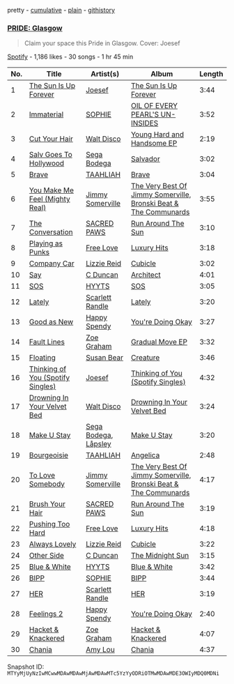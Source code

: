 pretty - [cumulative](/playlists/cumulative/37i9dQZF1DX0KsORvsQKOa.md) - [plain](/playlists/plain/37i9dQZF1DX0KsORvsQKOa) - [githistory](https://github.githistory.xyz/mackorone/spotify-playlist-archive/blob/main/playlists/plain/37i9dQZF1DX0KsORvsQKOa)

### [PRIDE: Glasgow](https://open.spotify.com/playlist/37i9dQZF1DX0KsORvsQKOa)

> Claim your space this Pride in Glasgow\. Cover: Joesef

[Spotify](https://open.spotify.com/user/spotify) - 1,186 likes - 30 songs - 1 hr 45 min

| No. | Title | Artist(s) | Album | Length |
|---|---|---|---|---|
| 1 | [The Sun Is Up Forever](https://open.spotify.com/track/1Lb1S77Ooubhoy3sz509aY) | [Joesef](https://open.spotify.com/artist/28EyduqESEOVMO6vglvaUZ) | [The Sun Is Up Forever](https://open.spotify.com/album/4E2TcDaegufL6YTbOzHiqR) | 3:44 |
| 2 | [Immaterial](https://open.spotify.com/track/1huN927tTdSiwF90FBHXkT) | [SOPHIE](https://open.spotify.com/artist/5a2w2tgpLwv26BYJf2qYwu) | [OIL OF EVERY PEARL'S UN\-INSIDES](https://open.spotify.com/album/23lnmHhZwyercCJhmyPXYN) | 3:52 |
| 3 | [Cut Your Hair](https://open.spotify.com/track/01F2atb6TeMEm74TnM0ihL) | [Walt Disco](https://open.spotify.com/artist/5Id5Ig1KgNJoLjLFskZ18I) | [Young Hard and Handsome EP](https://open.spotify.com/album/1WuYEWGgQBk0XKs0JixmSD) | 2:19 |
| 4 | [Salv Goes To Hollywood](https://open.spotify.com/track/4cEhfMDQJenkOB12pvW051) | [Sega Bodega](https://open.spotify.com/artist/1ZvF4Sgnre3Rk2CpiNy077) | [Salvador](https://open.spotify.com/album/7sutGPUG2T56ubUjlhSaE9) | 3:02 |
| 5 | [Brave](https://open.spotify.com/track/10JwxO6c5dXs8sRKltkh91) | [TAAHLIAH](https://open.spotify.com/artist/2pGARcnqDa3WoicxemVeqU) | [Brave](https://open.spotify.com/album/27i9nn9NKtweMcocEKCchh) | 3:04 |
| 6 | [You Make Me Feel \(Mighty Real\)](https://open.spotify.com/track/3lwNHGO5yJLNpHsMlvL9IF) | [Jimmy Somerville](https://open.spotify.com/artist/6LQeBFIfD4C22RJVVjQ6S7) | [The Very Best Of Jimmy Somerville, Bronski Beat & The Communards](https://open.spotify.com/album/1B167z084g8Q52jRazKLVZ) | 3:55 |
| 7 | [The Conversation](https://open.spotify.com/track/6NljT2K8CJvqIZOriCLaGa) | [SACRED PAWS](https://open.spotify.com/artist/0loUVauivVQPRdqkbd250b) | [Run Around The Sun](https://open.spotify.com/album/3jvPIBOuUf1cRqG3Xbgx1W) | 3:10 |
| 8 | [Playing as Punks](https://open.spotify.com/track/4CTR74PdzuYD5OspSTxNNw) | [Free Love](https://open.spotify.com/artist/0bec5c6VO67VhJrdZ5xPOs) | [Luxury Hits](https://open.spotify.com/album/3KsmbzOapEgTLIhnf646NL) | 3:18 |
| 9 | [Company Car](https://open.spotify.com/track/3lrVIxiQWnc1cLWsmlfe6F) | [Lizzie Reid](https://open.spotify.com/artist/0GytihetIdprntMyuyAJm6) | [Cubicle](https://open.spotify.com/album/1AZnBpcbI5gTWkQlqoIhy3) | 3:02 |
| 10 | [Say](https://open.spotify.com/track/0A8wBeyIeHxulPkhyCtJQz) | [C Duncan](https://open.spotify.com/artist/0x3sTIYnP56TnL6bbyMU2i) | [Architect](https://open.spotify.com/album/7E02gxoSMMDkRWmgA4L57Z) | 4:01 |
| 11 | [SOS](https://open.spotify.com/track/4XrDXLTlV06gPRMYeYB0rh) | [HYYTS](https://open.spotify.com/artist/14imaElr610tHxlaJpuQHq) | [SOS](https://open.spotify.com/album/5L8BWeLtIhRo1N5quwA1wy) | 3:05 |
| 12 | [Lately](https://open.spotify.com/track/4tfarrkZKUgXEkCb5lEfmC) | [Scarlett Randle](https://open.spotify.com/artist/495OhBpX4mWelPstr137rx) | [Lately](https://open.spotify.com/album/5XRy4ee0e6ylxyQeN80pmU) | 3:20 |
| 13 | [Good as New](https://open.spotify.com/track/7KNw6Gmr6eo2OuD8QxZsHz) | [Happy Spendy](https://open.spotify.com/artist/7CkzBrXPFv8nSWq2ui5mnY) | [You're Doing Okay](https://open.spotify.com/album/46RLXEQtG099ClNBuWfNVJ) | 3:27 |
| 14 | [Fault Lines](https://open.spotify.com/track/3p89Ph1jcgMdnoKKN0aiQi) | [Zoe Graham](https://open.spotify.com/artist/2jXXoNionydJ3CT1ml119B) | [Gradual Move EP](https://open.spotify.com/album/3O5Jie4OkoWvQE5sZEaikH) | 3:32 |
| 15 | [Floating](https://open.spotify.com/track/2NJqmbI7YVgiJQUAIhANp3) | [Susan Bear](https://open.spotify.com/artist/3L0davgnklrj1azyk4iMBy) | [Creature](https://open.spotify.com/album/6JrSr6zrPBGIoKqcINct8s) | 3:46 |
| 16 | [Thinking of You \(Spotify Singles\)](https://open.spotify.com/track/0Muqa8sNqVvjEQo4yfBKXw) | [Joesef](https://open.spotify.com/artist/28EyduqESEOVMO6vglvaUZ) | [Thinking of You \(Spotify Singles\)](https://open.spotify.com/album/4TOyAu2CWO1kPitP0AxAZV) | 4:32 |
| 17 | [Drowning In Your Velvet Bed](https://open.spotify.com/track/4q2XDOnuj2lFkki7BhixRG) | [Walt Disco](https://open.spotify.com/artist/5Id5Ig1KgNJoLjLFskZ18I) | [Drowning In Your Velvet Bed](https://open.spotify.com/album/7DE4gC4RTNJVYhmcYkrqEM) | 3:24 |
| 18 | [Make U Stay](https://open.spotify.com/track/32Q7B7BsaUBb8D2zT2Vngb) | [Sega Bodega](https://open.spotify.com/artist/1ZvF4Sgnre3Rk2CpiNy077), [Låpsley](https://open.spotify.com/artist/27ze6hCgfr3HcDZAHY60pg) | [Make U Stay](https://open.spotify.com/album/4qdvHpWNuKzIo49fq9ASrL) | 3:20 |
| 19 | [Bourgeoisie](https://open.spotify.com/track/2QdxwYLD78zrdDmfSbM7L3) | [TAAHLIAH](https://open.spotify.com/artist/2pGARcnqDa3WoicxemVeqU) | [Angelica](https://open.spotify.com/album/2FRhqyhCl2pz7Bx7IiugOI) | 2:48 |
| 20 | [To Love Somebody](https://open.spotify.com/track/18iuoY1jt6t8NUZPXyjN2N) | [Jimmy Somerville](https://open.spotify.com/artist/6LQeBFIfD4C22RJVVjQ6S7) | [The Very Best Of Jimmy Somerville, Bronski Beat & The Communards](https://open.spotify.com/album/1B167z084g8Q52jRazKLVZ) | 4:17 |
| 21 | [Brush Your Hair](https://open.spotify.com/track/5JM3b4pJl4Ee5tD6FW5CtB) | [SACRED PAWS](https://open.spotify.com/artist/0loUVauivVQPRdqkbd250b) | [Run Around The Sun](https://open.spotify.com/album/3jvPIBOuUf1cRqG3Xbgx1W) | 3:19 |
| 22 | [Pushing Too Hard](https://open.spotify.com/track/4bBkVdzHKogL03s5s4DftL) | [Free Love](https://open.spotify.com/artist/0bec5c6VO67VhJrdZ5xPOs) | [Luxury Hits](https://open.spotify.com/album/3KsmbzOapEgTLIhnf646NL) | 4:18 |
| 23 | [Always Lovely](https://open.spotify.com/track/09SZLCOTnXMZR9AqO1v6V4) | [Lizzie Reid](https://open.spotify.com/artist/0GytihetIdprntMyuyAJm6) | [Cubicle](https://open.spotify.com/album/1AZnBpcbI5gTWkQlqoIhy3) | 3:22 |
| 24 | [Other Side](https://open.spotify.com/track/0S5as2olu01E5lXXhdVTLA) | [C Duncan](https://open.spotify.com/artist/0x3sTIYnP56TnL6bbyMU2i) | [The Midnight Sun](https://open.spotify.com/album/5vF91mAcXrjETeE4UabePg) | 3:15 |
| 25 | [Blue & White](https://open.spotify.com/track/41ggWVg4YpKXAktdR7hx5z) | [HYYTS](https://open.spotify.com/artist/14imaElr610tHxlaJpuQHq) | [Blue & White](https://open.spotify.com/album/7HFeekHPk68jIsqxm5ucg2) | 3:42 |
| 26 | [BIPP](https://open.spotify.com/track/5HuOQHBDbb0UJjEE2fw6Uq) | [SOPHIE](https://open.spotify.com/artist/5a2w2tgpLwv26BYJf2qYwu) | [BIPP](https://open.spotify.com/album/1xF4KA0folSWB5Wcfkv8QU) | 3:44 |
| 27 | [HER](https://open.spotify.com/track/4zjVN2xo0HGjIAlPwGwIFR) | [Scarlett Randle](https://open.spotify.com/artist/495OhBpX4mWelPstr137rx) | [HER](https://open.spotify.com/album/7qiB2iokQB4lnmowYSUH1d) | 3:19 |
| 28 | [Feelings 2](https://open.spotify.com/track/2nhO5bu9QxBGyd45PHYEX2) | [Happy Spendy](https://open.spotify.com/artist/7CkzBrXPFv8nSWq2ui5mnY) | [You're Doing Okay](https://open.spotify.com/album/46RLXEQtG099ClNBuWfNVJ) | 2:40 |
| 29 | [Hacket & Knackered](https://open.spotify.com/track/4hmKJB6i9JwTi9LxdqIylg) | [Zoe Graham](https://open.spotify.com/artist/2jXXoNionydJ3CT1ml119B) | [Hacket & Knackered](https://open.spotify.com/album/1bBKXUfoy8yGrRzXShGYdr) | 4:07 |
| 30 | [Chania](https://open.spotify.com/track/7JtaC3oIpfhxMxzuYvWOCO) | [Amy Lou](https://open.spotify.com/artist/1jUIlUfva2vOCFIWKj0Ant) | [Chania](https://open.spotify.com/album/1PTRu4JMKeGsEKkhTIifvN) | 4:37 |

Snapshot ID: `MTYyMjUyNzIwMCwwMDAwMDAwMjAwMDAwMTc5YzYyODRiOTMwMDAwMDE3OWIyMDQ0MDNi`
